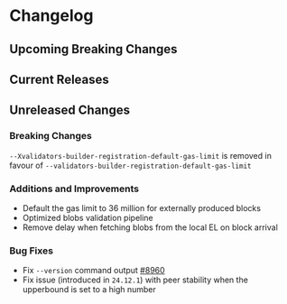# Changelog

## Upcoming Breaking Changes

## Current Releases

## Unreleased Changes

### Breaking Changes
`--Xvalidators-builder-registration-default-gas-limit` is removed in favour of `--validators-builder-registration-default-gas-limit`

### Additions and Improvements
- Default the gas limit to 36 million for externally produced blocks
- Optimized blobs validation pipeline
- Remove delay when fetching blobs from the local EL on block arrival

### Bug Fixes
- Fix `--version` command output [#8960](https://github.com/Consensys/teku/issues/8960)
- Fix issue (introduced in `24.12.1`) with peer stability when the upperbound is set to a high number